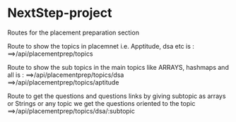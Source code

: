 # NextStep-project

Routes for the placement preparation section 

Route to show the topics in placemnet i.e. Apptitude, dsa etc is : 
    ==>/api/placementprep/topics

Route to show the sub topics in the main topics like ARRAYS, hashmaps and all is : 
    ==>/api/placementprep/topics/dsa
    ==>/api/placementprep/topics/aptitude

Route to get the questions and questions links by giving subtopic as arrays or Strings or any topic we get the questions oriented to the topic
    ==>/api/placementprep/topics/dsa/:subtopic
